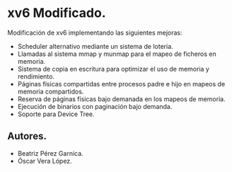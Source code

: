 # xv6 Modificado.

Modificación de xv6 implementando las siguientes mejoras:
* Scheduler alternativo mediante un sistema de loteria.
* Llamadas al sistema mmap y munmap para el mapeo de ficheros en memoria.
* Sistema de copia en escritura para optimizar el uso de memoria y rendimiento.
* Páginas físicas compartidas entre procesos padre e hijo en mapeos de memoria compartidos.
* Reserva de páginas físicas bajo demanada en los mapeos de memoria.
* Ejecución de binarios con paginación bajo demanda.
* Soporte para Device Tree.

## Autores.
* Beatriz Pérez Garnica.
* Óscar Vera López.